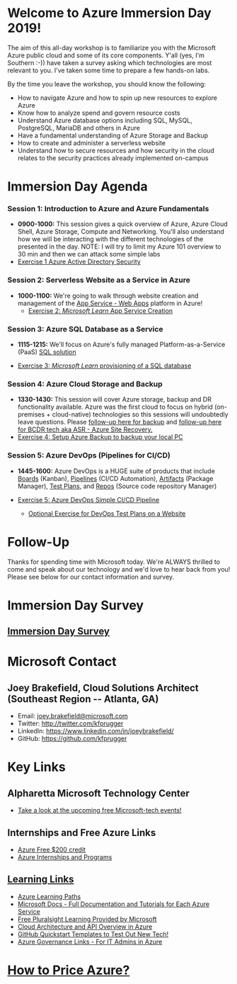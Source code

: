 # Welcome to Azure Immersion Day 2019!

The aim of this all-day workshop is to familiarize you with the Microsoft Azure public cloud and some of its core components. Y'all (yes, I'm Southern :-)) have taken a survey asking which technologies are most relevant to you. I've taken some time to prepare a few hands-on labs.   

By the time you leave the workshop, you should know the following:
- How to navigate Azure and how to spin up new resources to explore Azure
- Know how to analyze spend and govern resource costs
- Understand Azure database options including SQL, MySQL, PostgreSQL, MariaDB and others in Azure
- Have a fundamental understanding of Azure Storage and Backup
- How to create and administer a serverless website
- Understand how to secure resources and how security in the cloud relates to the security practices already implemented on-campus





# Immersion Day Agenda

### Session 1: Introduction to Azure and Azure Fundamentals 

- **0900-1000:** This session gives a quick overview of Azure, Azure Cloud Shell, Azure Storage, Compute and Networking. You'll also understand how we will be interacting with the different technologies of the presented in the day. NOTE: I will try to limit my Azure 101 overview to 30 min and then we can attack some simple labs
- [Exercise 1 Azure Active Directory Security](AAD/AAD.md)

### Session 2: Serverless Website as a Service in Azure
- **1000-1100:** We're going to walk through website creation and management of the [App Service - Web Apps](https://docs.microsoft.com/en-us/azure/app-service/overview) platform in Azure!
  - [Exercise 2: *Microsoft Learn* App Service Creation](https://docs.microsoft.com/en-us/learn/modules/host-a-web-app-with-azure-app-service)

### Session 3: Azure SQL Database as a Service
- **1115-1215:** We'll focus on Azure's fully managed Platform-as-a-Service (PaaS) [SQL solution](https://docs.microsoft.com/en-us/azure/sql-database/)

- [Exercise 3: *Microsoft Learn* provisioning of a SQL database ](https://docs.microsoft.com/en-us/learn/modules/provision-azure-sql-db/)
### Session 4: Azure Cloud Storage and Backup
- **1330-1430:** This session will cover Azure storage, backup and DR functionality available. Azure was the first cloud to focus on hybrid (on-premises + cloud-native) technologies so this sessions will undoubtedly leave questions. Please [follow-up here for backup](https://docs.microsoft.com/en-us/azure/backup/backup-overview) and [follow-up here for BCDR tech aka ASR - Azure Site Recovery.](https://docs.microsoft.com/en-us/azure/site-recovery/)
-  [Exercise 4: Setup Azure Backup to backup your local PC](backup/tutorial-backup-windows-server-to-azure.md)


### Session 5: Azure DevOps (Pipelines for CI/CD)
- **1445-1600:** Azure DevOps is a HUGE suite of products that include [Boards](https://docs.microsoft.com/en-us/azure/devops/boards/index) (Kanban), [Pipelines](https://docs.microsoft.com/en-us/azure/devops/pipelines/index) (CI/CD Automation), [Artifacts](https://docs.microsoft.com/en-us/azure/devops/artifacts/index?view=azure-devops) (Package Manager), [Test Plans](https://docs.microsoft.com/en-us/azure/devops/test/index-tp?view=azure-devops), and [Repos](https://docs.microsoft.com/en-us/azure/devops/repos/index?view=azure-devops) (Source code repository Manager)

- [Exercise 5: Azure DevOps Simple CI/CD Pipeline]()
  - [Optional Exercise for DevOps Test Plans on a Website](https://docs.microsoft.com/en-us/learn/modules/load-test-web-app-azure-devops/)


# Follow-Up
Thanks for spending time with Microsoft today. We're ALWAYS thrilled to come and speak about our technology and we'd love to hear back from you! Please see below for our contact information and survey.
# Immersion Day Survey
## **[Immersion Day Survey](https://forms.office.com/Pages/ResponsePage.aspx?id=v4j5cvGGr0GRqy180BHbR3vmVKFttl1JjVF3shHsVeNUQVVQMVhBMTlINVUzUjU5U1gwWlo5MlNYTS4u)**
# Microsoft Contact
## Joey Brakefield, Cloud Solutions Architect (Southeast Region -- Atlanta, GA)
- Email:    joey.brakefield@microsoft.com 
- Twitter:  http://twitter.com/kfprugger
- LinkedIn: https://www.linkedin.com/in/joeybrakefield/ 
- GitHub:   https://github.com/kfprugger


# Key Links
## Alpharetta Microsoft Technology Center 
- [Take a look at the upcoming free Microsoft-tech events!](https://events.microsoft.com/?timeperiod=next90Days&isSharedInLocalViewMode=true&country=United%20States&language=English&city=Atlanta,%20Georgia,%20United%20States)

## Internships and Free Azure Links
- [Azure Free $200 credit](https://azure.microsoft.com/en-us/offers/ms-azr-0044p/)
- [Azure Internships and Programs](https://careers.microsoft.com/us/en/ur-lp-united-states)

## [Learning Links](https://github.com/kfprugger/MLDay/blob/master/Training.md#training-links-for-azure)
- [Azure Learning Paths](https://docs.microsoft.com/en-us/learn/browse/?products=azure%2Cvs-code)
- [Microsoft Docs - Full Documentation and Tutorials for Each Azure Service](https://docs.microsoft.com/en-us/azure/#pivot=products&panel=all)
- [Free Pluralsight Learning Provided by Microsoft](https://www.pluralsight.com/partners/microsoft/azure?aid=7010a000001xDURAA2)
- [Cloud Architecture and API Overview in Azure](https://channel9.msdn.com/shows/Azure-Friday/Learning-Azure-Part-2-Architecture-and-interactive-APIs-for-NET-and-REST-APIs?ocid=AID754288&wt.mc_id=CFID0314)
- [GitHub Quickstart Templates to Test Out New Tech!](https://github.com/Azure/azure-quickstart-templates)
- [Azure Governance Links - For IT Admins in Azure](https://www.linkedin.com/feed/update/urn:li:activity:6488065944924094464/)

# [How to Price Azure?](https://azure.microsoft.com/en-us/pricing/calculator/?msclkid=f7ddc7cbfbb91f535bb19b8084682384&OCID=AID719825_SEM_YI7Ea97y&lnkd=Bing_Azure_Brand&dclid=CInq6rjwieACFdBgwQodZYYAxw)